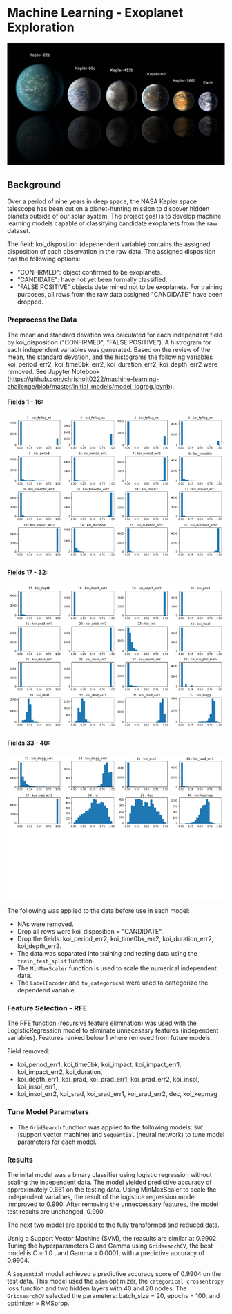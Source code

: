 # Machine Learning - Exoplanet Exploration

![exoplanets.jpg](Images/exoplanets.jpg)

## Background

Over a period of nine years in deep space, the NASA Kepler space telescope has been out on a planet-hunting mission to discover hidden planets outside of our solar system. The project goal is to develop machine learning models capable of classifying candidate exoplanets from the raw dataset.

The field: koi_disposition (depenendent variable) contains the assigned disposition of each observation in the raw data. The assigned disposition has the following options: 
 * "CONFIRMED": object confirmed to be exoplanets.
 * "CANDIDATE": have not yet been formally classified.
 * "FALSE POSITIVE" objects determined not to be exoplanets.
For training purposes, all rows from the raw data assigned "CANDIDATE" have been dropped. 

### Preprocess the Data

The mean and standard devation was calculated for each independent field by koi_disposition ("CONFIRMED", "FALSE POSITIVE"). A histrogram for each independent variables was generated. Based on the review of the mean, the standard devation, and the histograms the following variables koi_period_err2, koi_time0bk_err2, koi_duration_err2, koi_depth_err2 were removed. See Jupyter Notebook (https://github.com/chrisholt0222/machine-learning-challenge/blob/master/initial_models/model_logreg.ipynb).

#### Fields 1 - 16:
![Group1.jpg](initial_models/Images/feature_hist_0_15.png)

#### Fields 17 - 32:
![Group2.jpg](initial_models/Images/feature_hist_16_31.png)

#### Fields 33 - 40:
![Group3.jpg](initial_models/Images/feature_hist_32_39.png)

The following was applied to the data before use in each model:
* NAs were removed.
* Drop all rows were koi_disposition = "CANDIDATE".
* Drop the fields: koi_period_err2, koi_time0bk_err2, koi_duration_err2, koi_depth_err2.
* The data was separated into training and testing data using the `train_test_split` function.
* The `MinMaxScaler` function is used to scale the numerical independent data.
* The `LabelEncoder` and `to_categorical` were used to cattegorize the dependend variable.

### Feature Selection - RFE

The RFE function (recursive feature elimination) was used with the LogisticRegression model to eliminate unnecesasry features (independent variables). Features ranked below 1 where removed from future models. 

Field removed:
* koi_period_err1, koi_time0bk, koi_impact, koi_impact_err1, koi_impact_err2, koi_duration,
* koi_depth_err1, koi_prad, koi_prad_err1, koi_prad_err2, koi_insol, koi_insol_err1, 
* koi_insol_err2, koi_srad, koi_srad_err1, koi_srad_err2, dec, koi_kepmag

### Tune Model Parameters

* The `GridSearch` fundtion was applied to the following models: `SVC` (support vector machine) and `Sequential` (neural network) to tune model parameters for each model.

### Results

The inital model was a binary classifier using logistic regression without scaling the independent data. The model yielded predictive accuracy of approximately 0.661 on the testing data. Using MinMaxScaler to scale the independent varialbes, the result of the logistice regression model inmproved to 0.990. After removing the unneccessary features, the model test results are unchanged, 0.990.

The next two model are applied to the fully transformed and reduced data. 

Usnig a Support Vector Machine (SVM), the reasults are similar at 0.9902. Tuning the hyperparameters C and Gamma using `GridsearchCV`, the best model is C = 1.0 , and Gamma = 0.0001, with a predictive accuracy of 0.9904.

A `Sequential` model achieved a predictive accuracy score of 0.9904 on the test data. This model used the `adam` optimizer, the `categorical crossentropy` loss function and two hidden layers with 40 and 20 nodes. The `GridsearchCV` selected the parameters: batch_size = 20, epochs = 100, and optimizer = RMSprop.

